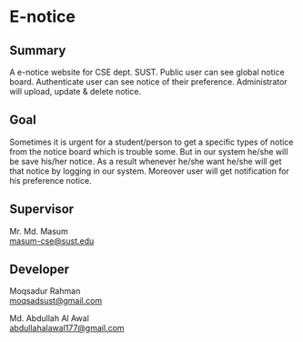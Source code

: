 # E-notice
## Summary
A e-notice website for CSE dept. SUST. Public user can see global notice board. Authenticate user can see notice of their preference. 
Administrator will upload, update & delete notice.

## Goal
Sometimes it is urgent for a student/person to get a specific types of notice from the notice board which is trouble some. But in our system he/she will be save his/her notice. As a result whenever he/she want he/she will get that notice by logging in our system. Moreover user will get notification for his preference notice.

## Supervisor
Mr. Md. Masum<br>
masum-cse@sust.edu<br>

## Developer

Moqsadur Rahman<br>
moqsadsust@gmail.com<br>

Md. Abdullah Al Awal<br>
abdullahalawal177@gmail.com<br>

